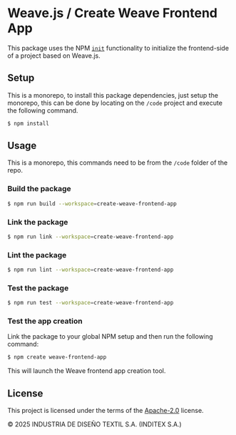 <!--
SPDX-FileCopyrightText: 2025 2025 INDUSTRIA DE DISEÑO TEXTIL S.A. (INDITEX S.A.)

SPDX-License-Identifier: Apache-2.0
-->

# Weave.js / Create Weave Frontend App

This package uses the NPM [`init`](https://docs.npmjs.com/cli/v8/commands/npm-init) functionality to initialize the frontend-side of a project based on Weave.js.

## Setup

This is a monorepo, to install this package dependencies, just setup the monorepo, this can be done by locating on the `/code` project and execute the following command.

```sh
$ npm install
```

## Usage

This is a monorepo, this commands need to be from the `/code` folder of the repo.

### Build the package

```sh
$ npm run build --workspace=create-weave-frontend-app
```

### Link the package

```sh
$ npm run link --workspace=create-weave-frontend-app
```

### Lint the package

```sh
$ npm run lint --workspace=create-weave-frontend-app
```

### Test the package

```sh
$ npm run test --workspace=create-weave-frontend-app
```

### Test the app creation

Link the package to your global NPM setup and then run the following command:

```sh
$ npm create weave-frontend-app
```

This will launch the Weave frontend app creation tool.

## License

This project is licensed under the terms of the [Apache-2.0](LICENSE) license.

© 2025 INDUSTRIA DE DISEÑO TEXTIL S.A. (INDITEX S.A.)
